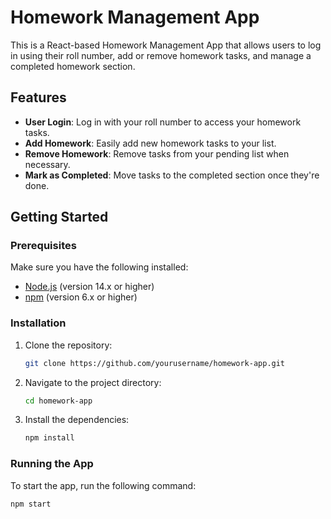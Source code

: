 # Homework Management App

This is a React-based Homework Management App that allows users to log in using their roll number, add or remove homework tasks, and manage a completed homework section.

## Features

- **User Login**: Log in with your roll number to access your homework tasks.
- **Add Homework**: Easily add new homework tasks to your list.
- **Remove Homework**: Remove tasks from your pending list when necessary.
- **Mark as Completed**: Move tasks to the completed section once they're done.
<!-- - **Responsive UI**: Works seamlessly across different devices. -->

## Getting Started

### Prerequisites

Make sure you have the following installed:

- [Node.js](https://nodejs.org/) (version 14.x or higher)
- [npm](https://www.npmjs.com/) (version 6.x or higher)

### Installation

1. Clone the repository:

    ```bash
    git clone https://github.com/yourusername/homework-app.git
    ```

2. Navigate to the project directory:

    ```bash
    cd homework-app
    ```

3. Install the dependencies:

    ```bash
    npm install
    ```

### Running the App

To start the app, run the following command:

```bash
npm start
